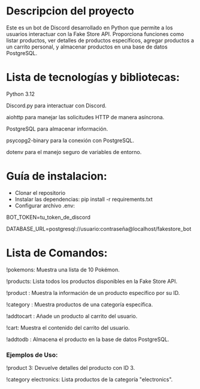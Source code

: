 # Descripcion del proyecto
Este es un bot de Discord desarrollado en Python que permite a los usuarios interactuar con la Fake Store API. Proporciona funciones como listar productos, ver detalles de productos específicos, agregar productos a un carrito personal, y almacenar productos en una base de datos PostgreSQL.


# Lista de tecnologías y bibliotecas:

Python 3.12

Discord.py para interactuar con Discord.

aiohttp para manejar las solicitudes HTTP de manera asíncrona.

PostgreSQL para almacenar información.

psycopg2-binary para la conexión con PostgreSQL.

dotenv para el manejo seguro de variables de entorno.



# Guía de instalacion:
- Clonar el repositorio
- Instalar las dependencias: pip install -r requirements.txt
- Configurar archivo .env:
  
BOT_TOKEN=tu_token_de_discord

DATABASE_URL=postgresql://usuario:contraseña@localhost/fakestore_bot



# Lista de Comandos:

!pokemons: Muestra una lista de 10 Pokémon.

!products: Lista todos los productos disponibles en la Fake Store API.

!product <id>: Muestra la información de un producto específico por su ID.

!category <nombre>: Muestra productos de una categoría específica.

!addtocart <id>: Añade un producto al carrito del usuario.

!cart: Muestra el contenido del carrito del usuario.

!addtodb <id>: Almacena el producto en la base de datos PostgreSQL.


### Ejemplos de Uso:

!product 3: Devuelve detalles del producto con ID 3.

!category electronics: Lista productos de la categoría "electronics".
